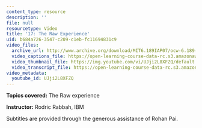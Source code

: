 ```yaml
---
content_type: resource
description: ''
file: null
resourcetype: Video
title: '17: The Raw Experience'
uid: b684a726-3547-c209-c1eb-fc11694831c9
video_files:
  archive_url: http://www.archive.org/download/MIT6.189IAP07/ocw-6.189-iap07-lec17_300k.mp4
  video_captions_file: https://open-learning-course-data-rc.s3.amazonaws.com/6-189-multicore-programming-primer-january-iap-2007/5d43a6d095865a12a38dddc82b63d9c8_UJji2L8XFZQ.vtt
  video_thumbnail_file: https://img.youtube.com/vi/UJji2L8XFZQ/default.jpg
  video_transcript_file: https://open-learning-course-data-rc.s3.amazonaws.com/6-189-multicore-programming-primer-january-iap-2007/f49a2a8e9cbd1dab443d3d06d10f9468_UJji2L8XFZQ.pdf
video_metadata:
  youtube_id: UJji2L8XFZQ
---
```


**Topics covered:** The Raw experience

**Instructor:** Rodric Rabbah, IBM

Subtitles are provided through the generous assistance of Rohan Pai.